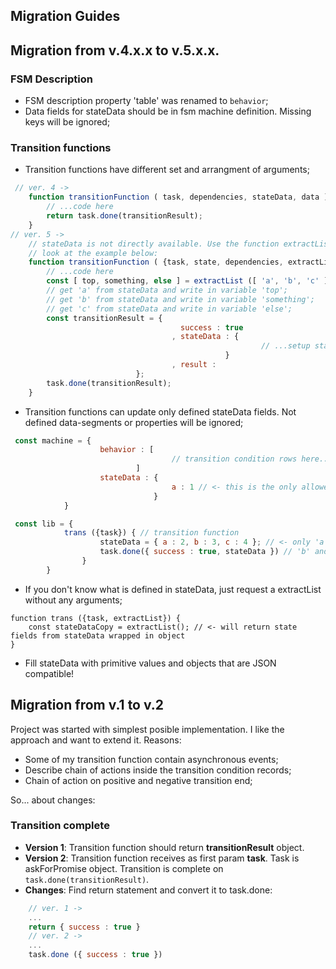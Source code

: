 ## Migration Guides


## Migration from v.4.x.x to v.5.x.x.

### FSM Description
- FSM description property 'table' was renamed to `behavior`;
- Data fields for stateData should be in fsm machine definition. Missing keys will be ignored;

### Transition functions
- Transition functions have different set and arrangment of arguments;

```js
 // ver. 4 ->
    function transitionFunction ( task, dependencies, stateData, data ) {
        // ...code here
        return task.done(transitionResult);
    }
// ver. 5 ->
    // stateData is not directly available. Use the function extractList to get the data you need;
    // look at the example below:
    function transitionFunction ( {task, state, dependencies, extractList }, data ) {
        // ...code here
        const [ top, something, else ] = extractList ([ 'a', 'b', 'c' ]);
        // get 'a' from stateData and write in variable 'top';
        // get 'b' from stateData and write in variable 'something';
        // get 'c' from stateData and write in variable 'else';
        const transitionResult = { 
                                      success : true
                                    , stateData : { 
                                                        // ...setup stateData changes here
                                                } 
                                    , result : 
                            };
        task.done(transitionResult);
    }

```
- Transition functions can update only defined stateData fields. Not defined data-segments or properties will be ignored;
```js
 const machine = {
                    behavior : [
                                    // transition condition rows here..
                            ]
                    stateData : {
                                    a : 1 // <- this is the only allowed field in stateData;
                                }
            }

 const lib = {
            trans ({task}) { // transition function
                    stateData = { a : 2, b : 3, c : 4 }; // <- only 'a' is defined in machine.stateData;
                    task.done({ success : true, stateData }) // 'b' and 'c' will be ignored;
                }
        }
```
- If you don't know what is defined in stateData, just request a extractList without any arguments;
```
function trans ({task, extractList}) {
    const stateDataCopy = extractList(); // <- will return state fields from stateData wrapped in object    
}
```
- Fill stateData with primitive values and objects that are JSON compatible!


## Migration from v.1 to v.2
Project was started with simplest posible implementation. I like the approach and want to extend it. Reasons:
- Some of my transition function contain asynchronous events; 
- Describe chain of actions inside the transition condition records;
- Chain of action on positive and negative transition end;

So... about changes:
### Transition complete
- **Version 1**: Transition function should return **transitionResult** object.
- **Version 2**: Transition function receives as first param **task**. Task is askForPromise object. Transition is complete on `task.done(transitionResult)`.
- **Changes**: Find return statement and convert it to task.done:

```js
    // ver. 1 ->
    ...
    return { success : true }
    // ver. 2 ->
    ...
    task.done ({ success : true })

```